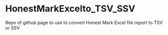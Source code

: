# HonestMarkExcelto_TSV_SSV
Repo of github page to use to convert Honest Mark Excel file report to TSV or SSV
